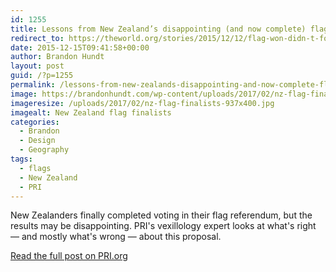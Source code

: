 ```yaml
---
id: 1255
title: Lessons from New Zealand’s disappointing (and now complete) flag referendum
redirect_to: https://theworld.org/stories/2015/12/12/flag-won-didn-t-four-observations-new-zealand-s-disappointing-flag-referendum
date: 2015-12-15T09:41:58+00:00
author: Brandon Hundt
layout: post
guid: /?p=1255
permalink: /lessons-from-new-zealands-disappointing-and-now-complete-flag-referendum/
image: https://brandonhundt.com/wp-content/uploads/2017/02/nz-flag-finalists-937x400.jpg
imageresize: /uploads/2017/02/nz-flag-finalists-937x400.jpg
imagealt: New Zealand flag finalists
categories:
  - Brandon
  - Design
  - Geography
tags:
  - flags
  - New Zealand
  - PRI
---
```

New Zealanders finally completed voting in their flag referendum, but the results may be disappointing. PRI's vexillology expert looks at what's right — and mostly what's wrong — about this proposal.<!--more-->

[Read the full post on PRI.org](https://www.pri.org/stories/2015-12-14/lessons-new-zealand-s-disappointing-and-now-complete-flag-referendum)
